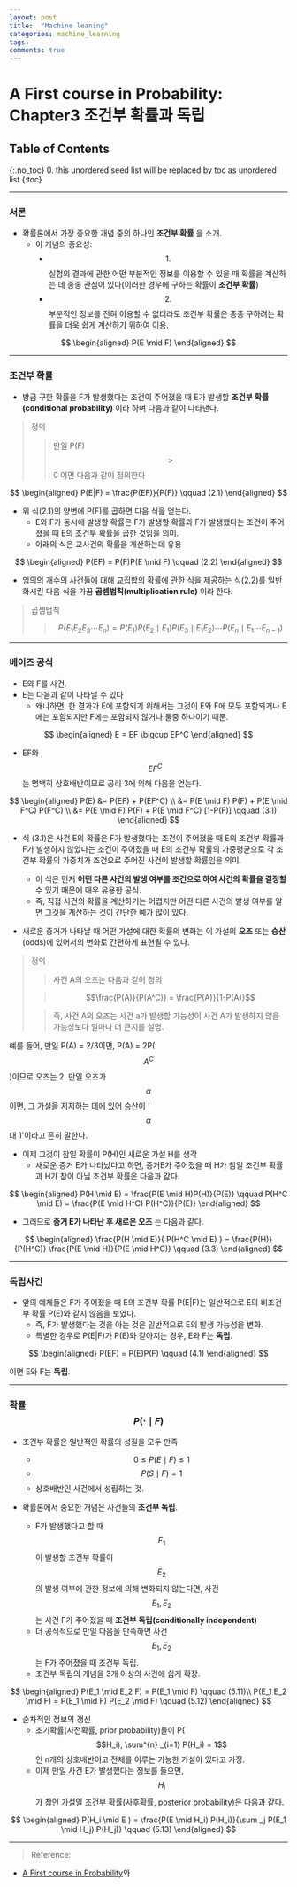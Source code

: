 ```yaml
---
layout: post
title:  "Machine leaning"
categories: machine_learning
tags: 
comments: true
---
```


# A First course in Probability: Chapter3 조건부 확률과 독립

## Table of Contents
{:.no_toc}
0. this unordered seed list will be replaced by toc as unordered list
{:toc}


-------------


### 서론

-  확률론에서 가장 중요한 개념 중의 하나인 __조건부 확률__ 을 소개.
   - 이 개념의 중요성:
     - $$1.$$ 실험의 결과에 관한 어떤 부분적인 정보를 이용할 수 있을 때 확률을 계산하는 데 종종 관심이 있다(이러한 경우에 구하는 확률이 __조건부 확률__)
     - $$2.$$ 부분적인 정보를 전혀 이용할 수 없더라도 조건부 확률은 종종 구하려는 확률을 더욱 쉽게 계산하기 위하여 이용.

$$
\begin{aligned}
P(E \mid F)
\end{aligned} 
$$


-------


### 조건부 확률

- 방금 구한 확률을 F가 발생했다는 조건이 주어졌을 때 E가 발생할 __조건부 확률(conditional probability)__ 이라 하며 다음과 같이 나타낸다.
  
> 정의
> > 만일 P(F) $$>$$ 0 이면 다음과 같이 정의한다

$$
\begin{aligned}
P(E|F) = \frac{P(EF)}{P(F)} \qquad (2.1)
\end{aligned} 
$$


- 위 식(2.1)의 양변에 P(F)를 곱하면 다음 식을 얻는다. 
  - E와 F가 동시에 발생할 확률은 F가 발생할 확률과 F가 발생했다는 조건이 주어졌을 때 E의 조건부 확률을 곱한 것임을 의미.
  - 아래의 식은 교사건의 확률을 계산하는데 유용

$$
\begin{aligned}
P(EF) = P(F)P(E \mid F) \qquad (2.2)
\end{aligned} 
$$

- 임의의 개수의 사건들에 대해 교집합의 확률에 관한 식을 제공하는 식(2.2)를 일반화시킨 다음 식을 가끔 __곱셈법칙(multiplication rule)__ 이라 한다.

> 곱셈법칙
> >  $$P(E_1 E_2 E_3 \cdots E_n) = P(E_1)P(E_2 \mid E_1)P(E_3 \mid E_1 E_2)\cdots P(E_n \mid E_1 \cdots E_{n-1})$$

-------

### 베이즈 공식

- E와 F를 사건.
- E는 다음과 같이 나타낼 수 있다
  - 왜냐하면, 한 결과가 E에 포함되기 위해서는 그것이 E와 F에 모두 포함되거나 E에는 포함되지만 F에는 포함되지 않거나 둘중 하나이기 때문.
  

$$
\begin{aligned}
E = EF \bigcup EF^C
\end{aligned} 
$$

-  EF와 $$EF^C$$ 는 명백히 상호배반이므로 공리 3에 의해 다음을 얻는다.

$$
\begin{aligned}
P(E) &= P(EF) + P(EF^C) \\
&= P(E \mid F) P(F) + P(E \mid F^C) P(F^C) \\
&= P(E \mid F) P(F) + P(E \mid F^C) [1-P(F)] \qquad (3.1)
\end{aligned} 
$$

- 식 (3.1)은 사건 E의 확률은 F가 발생했다는 조건이 주어졌을 때 E의 조건부 확률과 F가 발생하지 않았다는 조건이 주어졌을 때 E의 조건부 확률의 가중평균으로 각 조건부 확률의 가중치가 조건으로 주어진 사건이 발생할 확률임을 의미.
  - 이 식은 먼저 __어떤 다른 사건의 발생 여부를 조건으로 하여 사건의 확률을 결정할__  수 있기 때문에 매우 유용한 공식.
  - 즉, 직접 사건의 확률을 계산하기는 어렵지만 어떤 다른 사건의 발생 여부를 알면 그것을 계산하는 것이 간단한 예가 많이 있다.


- 새로운 증거가 나타날 때 어떤 가설에 대한 확률의 변화는 이 가설의 __오즈__ 또는 __승산__ (odds)에 있어서의 변화로 간편하게 표현될 수 있다.
  
> 정의
> > 사건 A의 오즈는 다음과 같이 정의
> 
> >  $$\frac{P(A)}{P(A^C)} = \frac{P(A)}{1-P(A)}$$
> 
> > 즉, 사건 A의 오즈는 사건 a가 발생할 가능성이 사건 A가 발생하지 않을 가능성보다 얼마나 더 큰지를 설명.

예를 들어, 만일 P(A) = 2/3이면, P(A) = 2P($$A^C$$)이므로 오즈는 2. 만일 오즈가 $$\alpha$$이면, 그 가설을 지지하는 데에 있어 승산이 '$$\alpha$$ 대 1'이라고 흔히 말한다.

- 이제 그것이 참일 확률이 P(H)인 새로운 가설 H를  생각
  - 새로운 증거 E가 나타났다고 하면, 증거E가 주어졌을 때 H가 참일 조건부 확률과 H가 참이 아닐 조건부 확률은 다음과 같다.

$$
\begin{aligned}
P(H \mid E) = \frac{P(E \mid H)P(H)}{P(E)} \qquad P(H^C \mid E) = \frac{P(E \mid H^C) P(H^C)}{P(E)}
\end{aligned} 
$$

- 그러므로 __증거 E가 나타난 후 새로운 오즈__ 는 다음과 같다.

$$
\begin{aligned}
\frac{P(H \mid E)}{ P(H^C \mid E) } = \frac{P(H)}{P(H^C)} \frac{P(E \mid H)}{P(E \mid H^C)} \qquad (3.3)
\end{aligned} 
$$


-------

### 독립사건

- 앞의 예제들은 F가 주어졌을 때 E의 조건부 확률 P(E|F)는 일반적으로 E의 비조건부 확률 P(E)와 같지 않음을 보였다.
  - 즉, F가 발생했다는 것을 아는 것은 일반적으로 E의 발생 가능성을 변화.
  - 특별한 경우로 P(E|F)가 P(E)와 같아지는 경우, E와 F는 __독립__.
  
$$
\begin{aligned}
 P(EF) = P(E)P(F) \qquad (4.1)
\end{aligned} 
$$

이면 E와 F는 __독립__.

  
-------

### 확률 $$P(\cdot \mid F)$$

- 조건부 확률은 일반적인 확률의 성질을 모두 만족
  - $$0 \leq P(E \mid F) \leq 1$$
  - $$P(S \mid F) = 1$$
  - 상호배반인 사건에서 성립하는 것.


- 확률론에서 중요한 개념은 사건들의 __조건부 독립__.
  - F가 발생했다고 할 때 $$E_1$$이 발생할 조건부 확률이 $$E_2$$의 발생 여부에 관한 정보에 의해 변화되지 않는다면, 사건 $$E_1, E_2$$는 사건 F가 주어졌을 때 __조건부 독립(conditionally independent)__
  - 더 공식적으로 만일 다음을 만족하면 사건 $$E_1, E_2$$는 F가 주어졌을 때 조건부 독립.
  - 조건부 독립의 개념을 3개 이상의 사건에 쉽게 확장.

$$
\begin{aligned}
P(E_1 \mid E_2 F) = P(E_1 \mid F) \qquad (5.11)\\
P(E_1 E_2 \mid F) = P(E_1 \mid F) P(E_2 \mid F) \qquad (5.12)
\end{aligned} 
$$

- 순차적인 정보의 갱신
  - 초기확률(사전확률, prior probability)들이 P($$H_i), \sum^{n} _{i=1} P(H_i) = 1$$인 n개의 상호배반이고 전체를 이루는 가능한 가설이 있다고 가정.
  - 이제 만일 사건 E가 발생했다는 정보를 들으면, $$H_i$$ 가 참인 가설일 조건부 확률(사후확률, posterior probability)은 다음과 같다.

$$
\begin{aligned}
P(H_i \mid E ) = \frac{P(E \mid H_i) P(H_i)}{\sum _j P(E_1 \mid H_j) P(H_j)} \qquad (5.13)
\end{aligned} 
$$



------------

> Reference:
- [A First course in Probability](https://www.google.com/search?q=A+First+course+in+Probability&sa=X&biw=1920&bih=1001&tbm=isch&source=iu&ictx=1&fir=P9oQKe0gkGhTuM%253A%252Cf5mWCrLP6qSw-M%252C%252Fm%252F059d4pd&vet=1&usg=AI4_-kSMsZZbulXdZWW0E_hWZUuqeKinHA&ved=2ahUKEwj1zuq4zP_hAhVIzbwKHWybAS0Q_B0wCnoECAsQEQ#imgrc=P9oQKe0gkGhTuM:)와